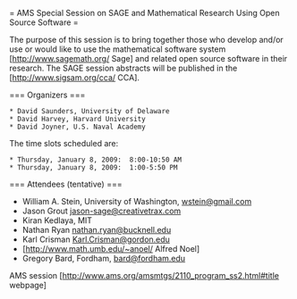 = AMS Special Session on SAGE and Mathematical Research Using Open Source Software =

 The purpose of this session is to bring together those who develop and/or use or would like to use the mathematical software system [http://www.sagemath.org/ Sage] and related open source software in their research. The SAGE session abstracts will be published in the [http://www.sigsam.org/cca/ CCA].


=== Organizers ===

    * David Saunders, University of Delaware
    * David Harvey, Harvard University
    * David Joyner, U.S. Naval Academy 

The time slots scheduled are: 
  
    * Thursday, January 8, 2009:  8:00-10:50 AM
    * Thursday, January 8, 2009:  1:00-5:50 PM

=== Attendees (tentative) ===

 * William A. Stein, University of Washington, wstein@gmail.com
 * Jason Grout <jason-sage@creativetrax.com>
 * Kiran Kedlaya, MIT
 * Nathan Ryan <nathan.ryan@bucknell.edu>
 * Karl Crisman <Karl.Crisman@gordon.edu>
 * [http://www.math.umb.edu/~anoel/ Alfred Noel]
 * Gregory Bard, Fordham, <bard@fordham.edu>

AMS session [http://www.ams.org/amsmtgs/2110_program_ss2.html#title webpage]
